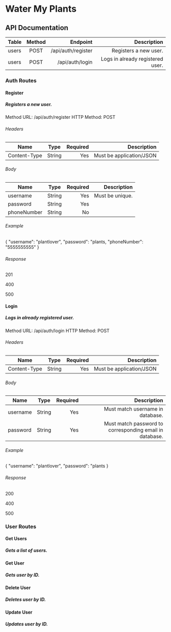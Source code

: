 # Water My Plants

## API Documentation

| Table | Method |           Endpoint |                      Description |
| ----- | :----: | -----------------: | -------------------------------: |
| users |  POST  | /api/auth/register |            Registers a new user. |
| users |  POST  |    /api/auth/login | Logs in already registered user. |

### Auth Routes

#### Register

##### Registers a new user.

Method URL: /api/auth/register
HTTP Method: POST

###### Headers

| Name         |  Type  | Required |              Description |
| ------------ | :----: | -------: | -----------------------: |
| Content-Type | String |      Yes | Must be application/JSON |

###### Body

| Name        |  Type  | Required |     Description |
| ----------- | :----: | -------: | --------------: |
| username    | String |      Yes | Must be unique. |
| password    | String |      Yes |                 |
| phoneNumber | String |       No |                 |

###### Example

{
"username": "plantlover",
"password": "plants,
"phoneNumber": "5555555555"
}

###### Response

201

400

500

#### Login

##### Logs in already registered user.

Method URL: /api/auth/login
HTTP Method: POST

###### Headers

| Name         |  Type  | Required |              Description |
| ------------ | :----: | -------: | -----------------------: |
| Content-Type | String |      Yes | Must be application/JSON |

###### Body

| Name     |  Type  | Required |                                             Description |
| -------- | :----: | -------: | ------------------------------------------------------: |
| username | String |      Yes |                        Must match username in database. |
| password | String |      Yes | Must match password to corresponding email in database. |

###### Example

{
"username": "plantlover",
"password": "plants
}

###### Response

200

400

500

### User Routes

#### Get Users

##### Gets a list of users.

#### Get User

##### Gets user by ID.

#### Delete User

##### Deletes user by ID.

#### Update User

##### Updates user by ID.
